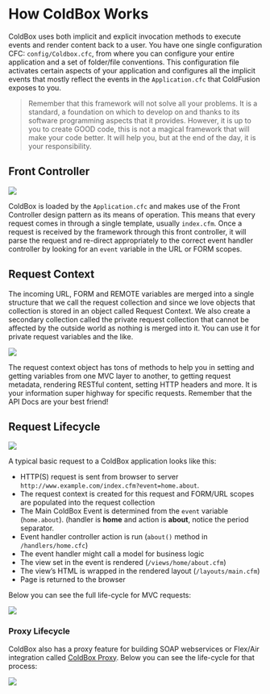 # How ColdBox Works
ColdBox uses both implicit and explicit invocation methods to execute events and render content back to a user.  You have one single configuration CFC: `config/Coldbox.cfc`, from where you can configure your entire application and a set of folder/file conventions. This configuration file activates certain aspects of your application and configures all the implicit events that mostly reflect the events in the `Application.cfc` that ColdFusion exposes to you.

>Remember that this framework will not solve all your problems. It is a standard, a foundation on which to develop on and thanks to its software programming aspects that it provides.  However, it is up to you to create GOOD code, this is not a magical framework that will make your code better. It will help you, but at the end of the day, it is your responsibility.

## Front Controller
<img src="https://coldbox.ortusbooks.com/content/images/ColdBoxSimpleMVC.png">

ColdBox is loaded by the `Application.cfc` and makes use of the Front Controller design pattern as its means of operation. This means that every request comes in through a single template, usually `index.cfm`. Once a request is received by the framework through this front controller, it will parse the request and re-direct appropriately to the correct event handler controller by looking for an `event` variable in the URL or FORM scopes.

## Request Context
The incoming URL, FORM and REMOTE variables are merged into a single structure that we call the request collection and since we love objects that collection is stored in an object called Request Context. We also create a secondary collection called the private request collection that cannot be affected by the outside world as nothing is merged into it. You can use it for private request variables and the like.

<img src="https://coldbox.ortusbooks.com/content/images/RequestCollectionDataBus.jpg">

The request context object has tons of methods to help you in setting and getting variables from one MVC layer to another, to getting request metadata, rendering RESTful content, setting HTTP headers and more. It is your information super highway for specific requests. Remember that the API Docs are your best friend!

## Request Lifecycle

<img src="https://coldbox.ortusbooks.com/content/images/request-lifecycle.png">

A typical basic request to a ColdBox application looks like this:

* HTTP(S) request is sent from browser to server `http://www.example.com/index.cfm?event=home.about`.
* The request context is created for this request and FORM/URL scopes are populated into the request collection
* The Main ColdBox Event is determined from the `event` variable (`home.about`). (handler is **home** and action is **about**, notice the period separator.
* Event handler controller action is run (`about()` method in `/handlers/home.cfc`)
* The event handler might call a model for business logic
* The view set in the event is rendered (`/views/home/about.cfm`)
* The view’s HTML is wrapped in the rendered layout (`/layouts/main.cfm`)
* Page is returned to the browser

Below you can see the full life-cycle for MVC requests:

![](https://coldbox.ortusbooks.com/content/images/ColdBoxLifecycles.jpg)

### Proxy Lifecycle

ColdBox also has a proxy feature for building SOAP webservices or Flex/Air integration called [ColdBox Proxy](../proxy/index.md).  Below you can see the life-cycle for that process:

![](https://coldbox.ortusbooks.com/content/images/ColdBoxLifecyclesProxy.jpg)

